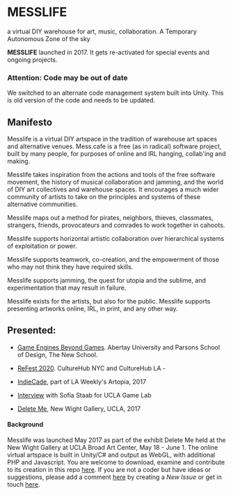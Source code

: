 # MESSLIFE
a virtual DIY warehouse for art, music, collaboration. A Temporary Autonomous Zone of the sky

**MESSLIFE** launched in 2017. It gets re-activated for special events and ongoing projects.

### Attention: Code may be out of date

We switched to an alternate code management system built into Unity. This is old version of the code and needs to be updated.

## Manifesto

Messlife is a virtual DIY artspace in the tradition of warehouse art spaces and alternative venues. Mess.cafe is a free (as in radical) software project, built by many people, for purposes of online and IRL hanging, collab'ing and making.

Messlife takes inspiration from the actions and tools of the free software movement, the history of musical collaboration and jamming, and the world of DIY art collectives and warehouse spaces. It encourages a much wider community of artists to take on the principles and systems of these alternative communities.

Messlife maps out a method for pirates, neighbors, thieves, classmates, strangers, friends, provocateurs and comrades to work together in cahoots.

Messlife supports horizontal artistic collaboration over hierarchical systems of exploitation or power.

Messlife supports teamwork, co-creation, and the empowerment of those who may not think they have required skills.

Messlife supports jamming, the quest for utopia and the sublime, and experimentation that may result in failure.

Messlife exists for the artists, but also for the public. Messlife supports presenting artworks online, IRL, in print, and any other way.

## Presented:

- [Game Engines Beyond Games](http://gameartengines.com). Abertay University and Parsons School of Design, The New School.

- [ReFest 2020](https://www.culturehub.org/refest-2020). CultureHub NYC and CultureHub LA - 

- [IndieCade](http://evewine101.com/2017/08/07/l-a-weeklys-artopia-new-artists-announced/), part of LA Weekly's Artopia, 2017

- [Interview](http://games.ucla.edu/blog/interview-lee-tusman) with Sofia Staab for UCLA Game Lab

- [Delete Me](http://dma.ucla.edu/exhibitions/mfa/deleteme/), New Wight Gallery, UCLA, 2017

#### Background

Messlife was launched May 2017 as part of the exhibit Delete Me held at the New Wight Gallery at UCLA Broad Art Center, May 18 - June 1. The online virtual artspace is built in Unity/C# and output as WebGL, with additional PHP and Javascript. You are welcome to download, examine and contribute to its creation in this repo [here](https://github.com/lee2sman/messlife). If you are not a coder but have ideas or suggestions, please add a comment [here](https://github.com/lee2sman/messlife/issues) by creating a *New Issue* or get in touch [here](http://twitter.com/2sman2sman).

